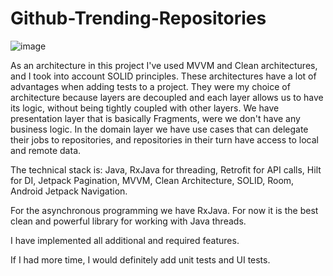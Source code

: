 # Github-Trending-Repositories

![image](https://drive.google.com/uc?export=view&id=1ER0e7M8IRxXbHXcaH0P7k40ijSLeyEdW)

As an architecture in this project I've used MVVM and Clean architectures, and I took into account SOLID principles. These  architectures have a lot of advantages when adding tests to a project. They were my choice of architecture because layers are decoupled and each layer allows us to have  its logic, without being tightly coupled with other layers. We have presentation layer that is basically Fragments, were we don't have any business logic. In the domain layer we have use cases that can delegate their jobs to repositories, and repositories in their turn have access to local and remote data.

The technical stack is: Java, RxJava for threading, Retrofit for API calls, Hilt for DI, Jetpack Pagination, MVVM, Clean Architecture, SOLID, Room, Android Jetpack Navigation.

For the asynchronous programming we have  RxJava. For now it is the best clean and powerful library for working with Java threads.

I have implemented all additional and required features.

If I had more time, I would definitely add unit tests and UI tests.
